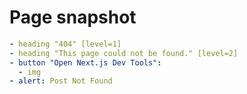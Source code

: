 # Page snapshot

```yaml
- heading "404" [level=1]
- heading "This page could not be found." [level=2]
- button "Open Next.js Dev Tools":
  - img
- alert: Post Not Found
```